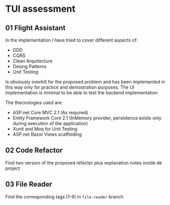 # TUI assessment

## 01 Flight Assistant
In the implementation I have tried to cover different aspects of:
- DDD
- CQRS
- Clean Arquitecture
- Desing Patterns
- Unit Testing

Is obviously overkill for the proposed problem and has been implemented in this way only for practice and demostration purposes. The UI implementation is minimal to be able to test the backend implementation

The thecnologies used are:
   - ASP.net Core MVC 2.1 (As required)
   - Entity Framework Core 2.1 (InMemory provider, persistence exists only during execution of the application)
   - Xunit and Moq for Unit Testing
   - ASP.net Razor Views scaffolding 

## 02 Code Refactor
Find two version of the proposed refactor plus explanation notes inside de project

## 03 File Reader
Find the corresponding tags (1-9) in `file-reader` branch